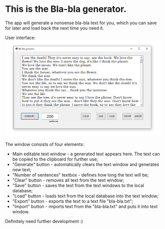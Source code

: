 ﻿# This is the Bla-bla generator.

The app will generate a nonsense bla-bla text for you, which you can save for later and load back the next time you need it.

User interface:
![UI](bla_bla_ui.png)

The window consists of four elements:
* Main editable text window - a generated text appears here. The text can be copied to the clipboard for further use;
* "Generate" button - automatically clears the text window and generates new text; 
* "Number of sentences" textbox - defines how long the text will be;
* "Clear" button - removes all text from the text window;
* "Save" button - saves the text from the text windows to the local database;
* "Load" button - loads text from the local database into the text window;
* "Export" button - exports the text to a text file "bla-bla.txt";
* "Import" button - imports text from the "bla-bla.txt" and puts it into text window.

Definitely need further development :)
